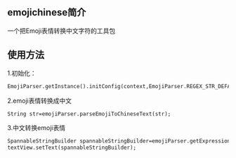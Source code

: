 ## emojichinese简介

   一个把Emoji表情转换中文字符的工具包


## 使用方法
   1.初始化：
```xml
EmojiParser.getInstance().initConfig(context,EmojiParser.REGEX_STR_DEFAULT,EmojiParser.CHINESE_EMOJI_DEFAULT);
```
2.emoji表情转换成中文
```xml
String str=emojiParser.parseEmojiToChineseText(str);
```
3.中文转换emoji表情
```xml
SpannableStringBuilder spannableStringBuilder=emojiParser.getExpressionString(spannableString);
textView.setText(spannableStringBuilder);
```
